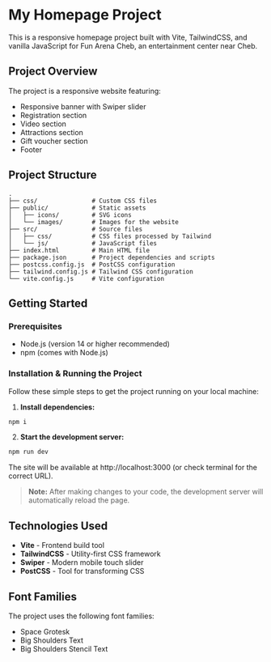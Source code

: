 # My Homepage Project

This is a responsive homepage project built with Vite, TailwindCSS, and vanilla JavaScript for Fun Arena Cheb, an entertainment center near Cheb.

## Project Overview

The project is a responsive website featuring:

- Responsive banner with Swiper slider
- Registration section
- Video section
- Attractions section
- Gift voucher section
- Footer

## Project Structure

```
.
├── css/               # Custom CSS files
├── public/            # Static assets
│   ├── icons/         # SVG icons
│   └── images/        # Images for the website
├── src/               # Source files
│   ├── css/           # CSS files processed by Tailwind
│   └── js/            # JavaScript files
├── index.html         # Main HTML file
├── package.json       # Project dependencies and scripts
├── postcss.config.js  # PostCSS configuration
├── tailwind.config.js # Tailwind CSS configuration
└── vite.config.js     # Vite configuration
```

## Getting Started

### Prerequisites

- Node.js (version 14 or higher recommended)
- npm (comes with Node.js)

### Installation & Running the Project

Follow these simple steps to get the project running on your local machine:

1. **Install dependencies:**

```bash
npm i
```

2. **Start the development server:**

```bash
npm run dev
```

The site will be available at http://localhost:3000 (or check terminal for the correct URL).

> **Note:** After making changes to your code, the development server will automatically reload the page.

## Technologies Used

- **Vite** - Frontend build tool
- **TailwindCSS** - Utility-first CSS framework
- **Swiper** - Modern mobile touch slider
- **PostCSS** - Tool for transforming CSS

## Font Families

The project uses the following font families:

- Space Grotesk
- Big Shoulders Text
- Big Shoulders Stencil Text
